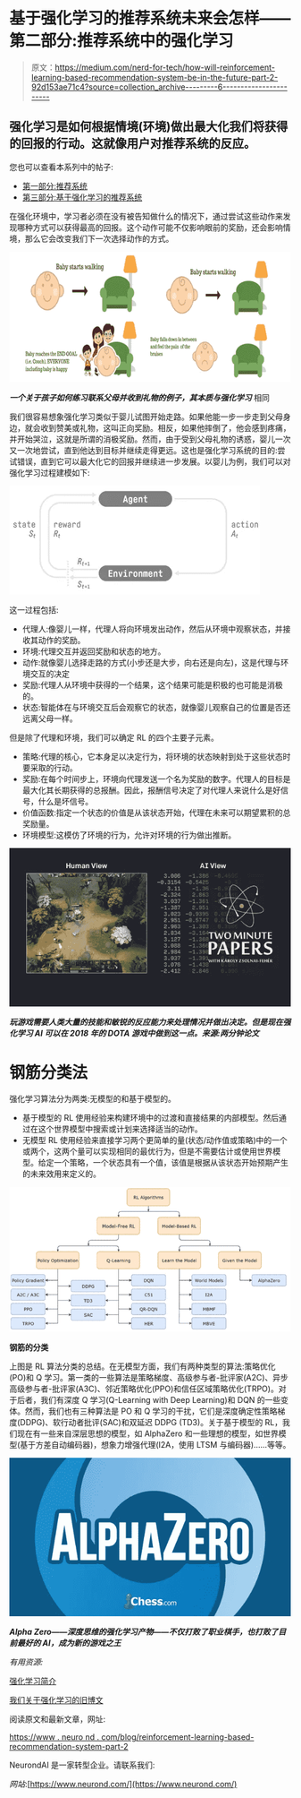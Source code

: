 # 基于强化学习的推荐系统未来会怎样——第二部分:推荐系统中的强化学习

> 原文：<https://medium.com/nerd-for-tech/how-will-reinforcement-learning-based-recommendation-system-be-in-the-future-part-2-92d153ae71c4?source=collection_archive---------6----------------------->

## 强化学习是如何根据情境(环境)做出最大化我们将获得的回报的行动。这就像用户对推荐系统的反应。

您也可以查看本系列中的帖子:

*   [第一部分:推荐系统](https://neurondai.medium.com/how-will-reinforcement-learning-based-recommendation-system-be-in-the-future-part-1-recommender-34ab562ab257)
*   [第三部分:基于强化学习的推荐系统](https://neurondai.medium.com/how-will-reinforcement-learning-based-recommendation-system-be-in-the-future-part-3-288c8c5df380)

在强化环境中，学习者必须在没有被告知做什么的情况下，通过尝试这些动作来发现哪种方式可以获得最高的回报。这个动作可能不仅影响眼前的奖励，还会影响情境，那么它会改变我们下一次选择动作的方式。

![](img/8687f8a021ab85f597c55392e5cf27bc.png)

***一个关于孩子如何练习联系父母并收到礼物的例子，其本质与强化学习*** 相同

我们很容易想象强化学习类似于婴儿试图开始走路。如果他能一步一步走到父母身边，就会收到赞美或礼物，这叫正向奖励。相反，如果他摔倒了，他会感到疼痛，并开始哭泣，这就是所谓的消极奖励。然而，由于受到父母礼物的诱惑，婴儿一次又一次地尝试，直到他达到目标并继续走得更远。这也是强化学习系统的目的:尝试错误，直到它可以最大化它的回报并继续进一步发展。以婴儿为例，我们可以对强化学习过程建模如下:

![](img/7d6e5fa9ed2ce84fea47c6e884b250b7.png)

这一过程包括:

*   代理人:像婴儿一样，代理人将向环境发出动作，然后从环境中观察状态，并接收其动作的奖励。
*   环境:代理交互并返回奖励和状态的地方。
*   动作:就像婴儿选择走路的方式(小步还是大步，向右还是向左)，这是代理与环境交互的决定
*   奖励:代理人从环境中获得的一个结果，这个结果可能是积极的也可能是消极的。
*   状态:智能体在与环境交互后会观察它的状态，就像婴儿观察自己的位置是否还远离父母一样。

但是除了代理和环境，我们可以确定 RL 的四个主要子元素。

*   策略:代理的核心，它本身足以决定行为，将环境的状态映射到处于这些状态时要采取的行动。
*   奖励:在每个时间步上，环境向代理发送一个名为奖励的数字。代理人的目标是最大化其长期获得的总报酬。因此，报酬信号决定了对代理人来说什么是好信号，什么是坏信号。
*   价值函数:指定一个状态的价值是从该状态开始，代理在未来可以期望累积的总奖励量。
*   环境模型:这模仿了环境的行为，允许对环境的行为做出推断。

![](img/db1a43034914bbaa009ad62408045447.png)

***玩游戏需要人类大量的技能和敏锐的反应能力来处理情况并做出决定。但是现在强化学习 AI 可以在 2018 年的 DOTA 游戏中做到这一点。来源:两分钟论文***

# **钢筋分类法**

强化学习算法分为两类:无模型的和基于模型的。

*   基于模型的 RL 使用经验来构建环境中的过渡和直接结果的内部模型。然后通过在这个世界模型中搜索或计划来选择适当的动作。
*   无模型 RL 使用经验来直接学习两个更简单的量(状态/动作值或策略)中的一个或两个，这两个量可以实现相同的最优行为，但是不需要估计或使用世界模型。给定一个策略，一个状态具有一个值，该值是根据从该状态开始预期产生的未来效用来定义的。

![](img/b97e71dbc22369049ed90d35af39160e.png)

**钢筋的分类**

上图是 RL 算法分类的总结。在无模型方面，我们有两种类型的算法:策略优化(PO)和 Q 学习。第一类的一些算法是策略梯度、高级参与者-批评家(A2C)、异步高级参与者-批评家(A3C)、邻近策略优化(PPO)和信任区域策略优化(TRPO)。对于后者，我们有深度 Q 学习(Q-Learning with Deep Learning)和 DQN 的一些变体。然而，我们也有三种算法是 PO 和 Q 学习的干扰，它们是深度确定性策略梯度(DDPG)、软行动者批评(SAC)和双延迟 DDPG (TD3)。关于基于模型的 RL，我们现在有一些来自深层思想的模型，如 AlphaZero 和一些理想的模型，如世界模型(基于方差自动编码器)，想象力增强代理(I2A，使用 LTSM 与编码器)……等等。

![](img/dbd9943b8d8385b0938995cacf907aae.png)

***Alpha Zero——深度思维的强化学习产物——不仅打败了职业棋手，也打败了目前最好的 AI，成为新的游戏之王***

*有用资源:*

[强化学习简介](https://www.freecodecamp.org/news/an-introduction-to-reinforcement-learning-4339519de419/)

[我们关于强化学习的旧博文](https://neurondai.medium.com/reinforcement-learning-apply-ai-in-open-environment-d84d150a9ef2)

阅读原文和最新文章，网址:

[https://www . neuro nd . com/blog/reinforcement-learning-based-recommendation-system-part-2](https://www.neurond.com/blog/reinforcement-learning-based-recommendation-system-part-2)

NeurondAI 是一家转型企业。请联系我们:

*网站*:[https://www.neurond.com/](https://www.neurond.com/)